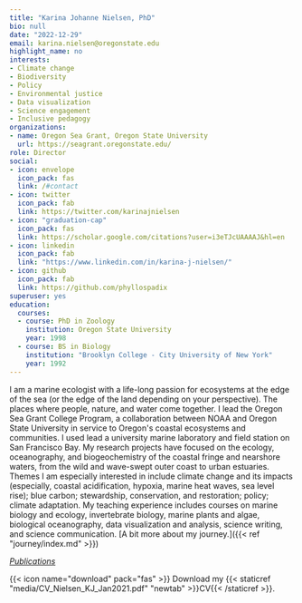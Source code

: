 ```yaml
---
title: "Karina Johanne Nielsen, PhD"
bio: null
date: "2022-12-29"
email: karina.nielsen@oregonstate.edu
highlight_name: no
interests:
- Climate change
- Biodiversity
- Policy
- Environmental justice
- Data visualization
- Science engagement
- Inclusive pedagogy
organizations:
- name: Oregon Sea Grant, Oregon State University
  url: https://seagrant.oregonstate.edu/
role: Director
social:
- icon: envelope
  icon_pack: fas
  link: /#contact
- icon: twitter
  icon_pack: fab
  link: https://twitter.com/karinajnielsen
- icon: "graduation-cap"
  icon_pack: fas
  link: https://scholar.google.com/citations?user=i3eTJcUAAAAJ&hl=en
- icon: linkedin
  icon_pack: fab
  link: "https://www.linkedin.com/in/karina-j-nielsen/"
- icon: github
  icon_pack: fab
  link: https://github.com/phyllospadix
superuser: yes
education:
  courses:
  - course: PhD in Zoology
    institution: Oregon State University
    year: 1998
  - course: BS in Biology
    institution: "Brooklyn College - City University of New York"
    year: 1992
---
```


I am a marine ecologist with a life-long passion for ecosystems at the edge of the sea (or the edge of the land depending on your perspective). The places where people, nature, and water come together. I lead the Oregon Sea Grant College Program, a collaboration between NOAA and Oregon State University in service to Oregon's coastal ecosystems and communities. I used lead a university marine laboratory and field station on San Francisco Bay. My research projects have focused on the ecology, oceanography, and biogeochemistry of the coastal fringe and nearshore waters, from the wild and wave-swept outer coast to urban estuaries. Themes I am especially interested in include climate change and its impacts (especially, coastal acidification, hypoxia, marine heat waves, sea level rise); blue carbon; stewardship, conservation, and restoration; policy; climate adaptation. My teaching experience includes courses on marine biology and ecology, invertebrate biology, marine plants and algae, biological oceanography, data visualization and analysis, science writing, and science communication. \[A bit more about my journey.\]({{< ref "journey/index.md" >}})

[*Publications*](https://scholar.google.com/citations?user=i3eTJcUAAAAJ&hl=en&authuser=1)

{{< icon name="download" pack="fas" >}} Download my {{< staticref "media/CV_Nielsen_KJ_Jan2021.pdf" "newtab" >}}CV{{< /staticref >}}.

